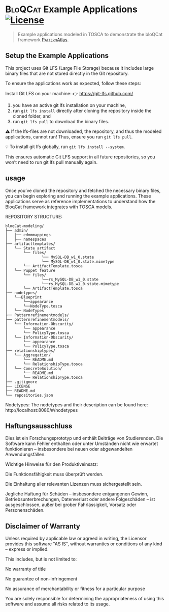 # <span style="font-variant:small-caps;">BloQCat</span> Example Applications [![License](https://img.shields.io/badge/License-Apache%202.0-blue.svg)](https://opensource.org/licenses/Apache-2.0)

> Example applications modeled in TOSCA to demonstrate the bloQCat framework  [<span style="font-variant:small-caps;">Pattern</span>Atlas](http://localhost:1978/pattern-languages/af7780d5-1f97-4536-8da7-4194b093ab1d
).

## Setup the Example Applications

This project uses Git LFS (Large File Storage) because it includes large binary files that are not stored directly in the Git repository.

To ensure the applications work as expected, follow these steps:

Install Git LFS on your machine:
👉 https://git-lfs.github.com/

1. you have an active git lfs installation on your machine,
2. run `git lfs install` directly after cloning the repository inside the cloned folder, and
3. run `git lfs pull` to download the binary files.

⚠️ If the lfs-files are not downloaded, the repository, and thus the modeled applications, cannot run!
Thus, ensure you run `git lfs pull`.

💡 To install git lfs globally, run `git lfs install --system`.

This ensures automatic Git LFS support in all future repositories, so you won’t need to run git lfs pull manually again.

## usage 
Once you’ve cloned the repository and fetched the necessary binary files, you can begin exploring and running the example applications. These applications serve as reference implementations to understand how the BloqCat framework integrates with TOSCA models.

REPOSITORY STRUCTURE:
```
bloqCat-modeling/
├── admin/
│   ├── edmmmappings
│   ├── namespaces
├── artifacttemplates/
│   └── State artifact
│       └── files/
│               └── MySQL-DB_w1_0.state
│               └── MySQL-DB_w1_0.state.mimetype
│       └── ArtifactTemplate.tosca
│   └── Puppet feature
│       └── files/
│               └──rs_MySQL-DB_w1_0.state
│               └──rs_MySQL-DB_w1_0.state.mimetype
│       └── ArtifactTemplate.tosca
├── nodetypes/
│   └──Blueprint
│       └──appearance
│       └──NodeType.tosca
│   └── NodeTypes
├── Patternrefinementmodels/
├── patternrefinementmodels/
│   └── Information-Obscurity/
│       └── appearance
│       └── PolicyType.tosca
│   └── Information-Obscurity/
│       └── appearance
│       └── PolicyType.tosca
├── relationshiptypes/
│   └── Aggregation/
│       └── README.md
│       └── RelationshipType.tosca
│   └── ConcreteSolution/
│       └── README.md
│       └── RelationshipType.tosca                  
├── .gitignore
├── LICENSE
├── README.md
└── repositories.json
```

Nodetypes:
The nodetypes and their description can be found here:
http://localhost:8080/#/nodetypes

## Haftungsausschluss

Dies ist ein Forschungsprototyp und enthält Beiträge von Studierenden.
Die Software kann Fehler enthalten oder unter Umständen nicht wie erwartet funktionieren – insbesondere bei neuen oder abgewandelten Anwendungsfällen.

Wichtige Hinweise für den Produktiveinsatz:

Die Funktionsfähigkeit muss überprüft werden.

Die Einhaltung aller relevanten Lizenzen muss sichergestellt sein.

Jegliche Haftung für Schäden – insbesondere entgangenen Gewinn, Betriebsunterbrechungen, Datenverlust oder andere Folgeschäden – ist ausgeschlossen, außer bei grober Fahrlässigkeit, Vorsatz oder Personenschäden.

## Disclaimer of Warranty

Unless required by applicable law or agreed in writing, the Licensor provides this software "AS IS", without warranties or conditions of any kind – express or implied.

This includes, but is not limited to:

No warranty of title

No guarantee of non-infringement

No assurance of merchantability or fitness for a particular purpose

You are solely responsible for determining the appropriateness of using this software and assume all risks related to its usage.